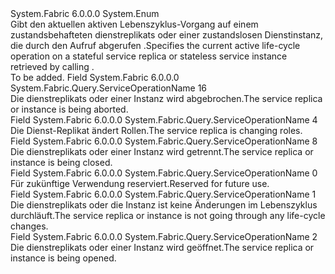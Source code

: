 <Type Name="ServiceOperationName" FullName="System.Fabric.Query.ServiceOperationName">
  <TypeSignature Language="C#" Value="public enum ServiceOperationName" />
  <TypeSignature Language="ILAsm" Value=".class public auto ansi sealed ServiceOperationName extends System.Enum" />
  <TypeSignature Language="DocId" Value="T:System.Fabric.Query.ServiceOperationName" />
  <TypeSignature Language="VB.NET" Value="Public Enum ServiceOperationName" />
  <TypeSignature Language="F#" Value="type ServiceOperationName = " />
  <AssemblyInfo>
    <AssemblyName>System.Fabric</AssemblyName>
    <AssemblyVersion>6.0.0.0</AssemblyVersion>
  </AssemblyInfo>
  <Base>
    <BaseTypeName>System.Enum</BaseTypeName>
  </Base>
  <Docs>
    <summary>
      <para><span data-ttu-id="4d96e-101">Gibt den aktuellen aktiven Lebenszyklus-Vorgang auf einem zustandsbehafteten dienstreplikats oder einer zustandslosen Dienstinstanz, die durch den Aufruf abgerufen <see cref="M:System.Fabric.FabricClient.QueryClient.GetDeployedReplicaListAsync(System.String,System.Uri)" />.</span><span class="sxs-lookup"><span data-stu-id="4d96e-101">Specifies the current active life-cycle operation on a stateful service replica or stateless service instance retrieved by calling <see cref="M:System.Fabric.FabricClient.QueryClient.GetDeployedReplicaListAsync(System.String,System.Uri)" />.</span></span></para>
    </summary>
    <remarks>To be added.</remarks>
  </Docs>
  <Members>
    <Member MemberName="Abort">
      <MemberSignature Language="C#" Value="Abort" />
      <MemberSignature Language="ILAsm" Value=".field public static literal valuetype System.Fabric.Query.ServiceOperationName Abort = int32(16)" />
      <MemberSignature Language="DocId" Value="F:System.Fabric.Query.ServiceOperationName.Abort" />
      <MemberSignature Language="VB.NET" Value="Abort" />
      <MemberSignature Language="F#" Value="Abort = 16" Usage="System.Fabric.Query.ServiceOperationName.Abort" />
      <MemberType>Field</MemberType>
      <AssemblyInfo>
        <AssemblyName>System.Fabric</AssemblyName>
        <AssemblyVersion>6.0.0.0</AssemblyVersion>
      </AssemblyInfo>
      <ReturnValue>
        <ReturnType>System.Fabric.Query.ServiceOperationName</ReturnType>
      </ReturnValue>
      <MemberValue>16</MemberValue>
      <Docs>
        <summary>
          <para><span data-ttu-id="4d96e-102">Die dienstreplikats oder einer Instanz wird abgebrochen.</span><span class="sxs-lookup"><span data-stu-id="4d96e-102">The service replica or instance is being aborted.</span></span></para>
        </summary>
      </Docs>
    </Member>
    <Member MemberName="ChangeRole">
      <MemberSignature Language="C#" Value="ChangeRole" />
      <MemberSignature Language="ILAsm" Value=".field public static literal valuetype System.Fabric.Query.ServiceOperationName ChangeRole = int32(4)" />
      <MemberSignature Language="DocId" Value="F:System.Fabric.Query.ServiceOperationName.ChangeRole" />
      <MemberSignature Language="VB.NET" Value="ChangeRole" />
      <MemberSignature Language="F#" Value="ChangeRole = 4" Usage="System.Fabric.Query.ServiceOperationName.ChangeRole" />
      <MemberType>Field</MemberType>
      <AssemblyInfo>
        <AssemblyName>System.Fabric</AssemblyName>
        <AssemblyVersion>6.0.0.0</AssemblyVersion>
      </AssemblyInfo>
      <ReturnValue>
        <ReturnType>System.Fabric.Query.ServiceOperationName</ReturnType>
      </ReturnValue>
      <MemberValue>4</MemberValue>
      <Docs>
        <summary>
          <para><span data-ttu-id="4d96e-103">Die Dienst-Replikat ändert Rollen.</span><span class="sxs-lookup"><span data-stu-id="4d96e-103">The service replica is changing roles.</span></span></para>
        </summary>
      </Docs>
    </Member>
    <Member MemberName="Close">
      <MemberSignature Language="C#" Value="Close" />
      <MemberSignature Language="ILAsm" Value=".field public static literal valuetype System.Fabric.Query.ServiceOperationName Close = int32(8)" />
      <MemberSignature Language="DocId" Value="F:System.Fabric.Query.ServiceOperationName.Close" />
      <MemberSignature Language="VB.NET" Value="Close" />
      <MemberSignature Language="F#" Value="Close = 8" Usage="System.Fabric.Query.ServiceOperationName.Close" />
      <MemberType>Field</MemberType>
      <AssemblyInfo>
        <AssemblyName>System.Fabric</AssemblyName>
        <AssemblyVersion>6.0.0.0</AssemblyVersion>
      </AssemblyInfo>
      <ReturnValue>
        <ReturnType>System.Fabric.Query.ServiceOperationName</ReturnType>
      </ReturnValue>
      <MemberValue>8</MemberValue>
      <Docs>
        <summary>
          <para><span data-ttu-id="4d96e-104">Die dienstreplikats oder einer Instanz wird getrennt.</span><span class="sxs-lookup"><span data-stu-id="4d96e-104">The service replica or instance is being closed.</span></span></para>
        </summary>
      </Docs>
    </Member>
    <Member MemberName="Invalid">
      <MemberSignature Language="C#" Value="Invalid" />
      <MemberSignature Language="ILAsm" Value=".field public static literal valuetype System.Fabric.Query.ServiceOperationName Invalid = int32(0)" />
      <MemberSignature Language="DocId" Value="F:System.Fabric.Query.ServiceOperationName.Invalid" />
      <MemberSignature Language="VB.NET" Value="Invalid" />
      <MemberSignature Language="F#" Value="Invalid = 0" Usage="System.Fabric.Query.ServiceOperationName.Invalid" />
      <MemberType>Field</MemberType>
      <AssemblyInfo>
        <AssemblyName>System.Fabric</AssemblyName>
        <AssemblyVersion>6.0.0.0</AssemblyVersion>
      </AssemblyInfo>
      <ReturnValue>
        <ReturnType>System.Fabric.Query.ServiceOperationName</ReturnType>
      </ReturnValue>
      <MemberValue>0</MemberValue>
      <Docs>
        <summary>
          <para><span data-ttu-id="4d96e-105">Für zukünftige Verwendung reserviert.</span><span class="sxs-lookup"><span data-stu-id="4d96e-105">Reserved for future use.</span></span></para>
        </summary>
      </Docs>
    </Member>
    <Member MemberName="None">
      <MemberSignature Language="C#" Value="None" />
      <MemberSignature Language="ILAsm" Value=".field public static literal valuetype System.Fabric.Query.ServiceOperationName None = int32(1)" />
      <MemberSignature Language="DocId" Value="F:System.Fabric.Query.ServiceOperationName.None" />
      <MemberSignature Language="VB.NET" Value="None" />
      <MemberSignature Language="F#" Value="None = 1" Usage="System.Fabric.Query.ServiceOperationName.None" />
      <MemberType>Field</MemberType>
      <AssemblyInfo>
        <AssemblyName>System.Fabric</AssemblyName>
        <AssemblyVersion>6.0.0.0</AssemblyVersion>
      </AssemblyInfo>
      <ReturnValue>
        <ReturnType>System.Fabric.Query.ServiceOperationName</ReturnType>
      </ReturnValue>
      <MemberValue>1</MemberValue>
      <Docs>
        <summary>
          <para><span data-ttu-id="4d96e-106">Die dienstreplikats oder die Instanz ist keine Änderungen im Lebenszyklus durchläuft.</span><span class="sxs-lookup"><span data-stu-id="4d96e-106">The service replica or instance is not going through any life-cycle changes.</span></span></para>
        </summary>
      </Docs>
    </Member>
    <Member MemberName="Open">
      <MemberSignature Language="C#" Value="Open" />
      <MemberSignature Language="ILAsm" Value=".field public static literal valuetype System.Fabric.Query.ServiceOperationName Open = int32(2)" />
      <MemberSignature Language="DocId" Value="F:System.Fabric.Query.ServiceOperationName.Open" />
      <MemberSignature Language="VB.NET" Value="Open" />
      <MemberSignature Language="F#" Value="Open = 2" Usage="System.Fabric.Query.ServiceOperationName.Open" />
      <MemberType>Field</MemberType>
      <AssemblyInfo>
        <AssemblyName>System.Fabric</AssemblyName>
        <AssemblyVersion>6.0.0.0</AssemblyVersion>
      </AssemblyInfo>
      <ReturnValue>
        <ReturnType>System.Fabric.Query.ServiceOperationName</ReturnType>
      </ReturnValue>
      <MemberValue>2</MemberValue>
      <Docs>
        <summary>
          <para><span data-ttu-id="4d96e-107">Die dienstreplikats oder einer Instanz wird geöffnet.</span><span class="sxs-lookup"><span data-stu-id="4d96e-107">The service replica or instance is being opened.</span></span></para>
        </summary>
      </Docs>
    </Member>
  </Members>
</Type>